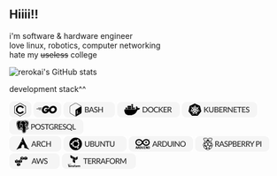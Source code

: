 ## Hiiii!!

i'm software & hardware engineer  
love linux, robotics, computer networking  
hate my ~~useless~~ college   
  
![rerokai's GitHub stats](https://github-readme-stats.vercel.app/api?username=rerokai&show_icons=true&hide(prs)&theme=graywhite) 

development stack^^  

![C Bandge](./resourse/c.png) ![Go Bandge](./resourse/go.png) ![Bach Bange](./resourse/bash.png) ![Docker Bandge](./resourse/docker.png) ![Cuber Bange](./resourse/cuber.png) ![Postgressql Bange](./resourse/postgres.png)  
![Arch Bange](./resourse/arch.png) ![Ubuntu Bange](./resourse/ubuntu.png) ![Arduino Bange](./resourse/arduino.png) ![Raspberrypi Bange](./resourse/raspberrypi.png) ![Aws Bange](./resourse/aws.png) ![Terraform Bange](./resourse/terraform.png)





